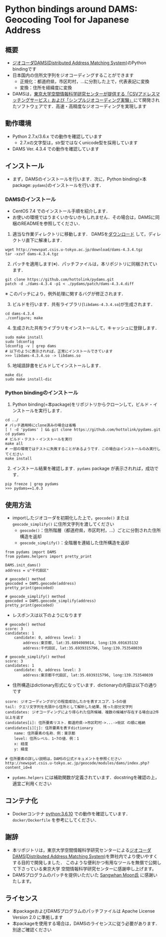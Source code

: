 # Python bindings around DAMS: Geocoding Tool for Japanese Address

## 概要
* [ジオコーダDAMS(Distributed Address Matching System)](http://newspat.csis.u-tokyo.ac.jp/geocode/modules/dams/index.php?content_id=1)のPython bindingです
* 日本国内の住所文字列をジオコーディングすることができます
    * 正規化：都道府県，市区町村，…に分割した上で，代表表記に変換
    * 変換：住所を経緯度に変換
* DAMSは，[東京大学空間情報科学研究センターが提供する「CSVアドレスマッチングサービス」および「シンプルジオコーディング実験」](http://newspat.csis.u-tokyo.ac.jp/geocode)にて開発されたソフトウェアです．高速・高精度なジオコーディングを実現します

## 動作環境
* Python 2.7.x/3.6.x での動作を確認しています
	* 2.7.xの文字型は，str型ではなくunicode型を採用しています
* DAMS Ver. 4.3.4 での動作を確認しています

## インストール
* まず，DAMSのインストールを行います．次に，Python binding(=本package: `pydams`)のインストールを行います．

### DAMSのインストール
* CentOS 7.4 でのインストール手順を紹介します．
* お使いの環境ではうまくいかないかもしれません．その場合は，DAMSに同梱のREADMEを参照してください．

1. 適当な作業ディレクトリに移動します．
   DAMSを[ダウンロード](http://newspat.csis.u-tokyo.ac.jp/geocode/modules/dams/index.php?content_id=5) して，ディレクトリ直下に解凍します．

```
wget http://newspat.csis.u-tokyo.ac.jp/download/dams-4.3.4.tgz
tar -xzvf dams-4.3.4.tgz
```

2. パッチを適用します(※)．パッチファイルは，本リポジトリに同梱されています．

```
git clone https://github.com/hottolink/pydams.git
patch -d ./dams-4.3.4 -p1 < ./pydams/patch/dams-4.3.4.diff
```

※ このパッチにより，例外処理に関するバグが修正されます．

3. ビルドを行います．共有ライブラリ(`libdams-4.3.4.so`)が生成されます．

```
cd dams-4.3.4
./configure; make
```

4. 生成された共有ライブラリをインストールして，キャッシュに登録します．

```
sudo make install
sudo ldconfig
ldconfig -v | grep dams
# 以下のように表示されれば，正常にインストールできています
>>> libdams-4.3.4.so -> libdams.so
```

5. 地域語辞書をビルドしてインストールします．

```
make dic
sudo make install-dic
```

### Python bindingのインストール
1. Python binding(=本package)をリポジトリからクローンして，ビルド・インストールを実行します．

```
cd ../
# パッチ適用時にclone済みの場合は省略
[ ! -d 'pydams' ] && git clone https://github.com/hottolink/pydams.git
cd pydams
# ビルド・テスト・インストールを実行
make all
# 一部の環境ではテストに失敗することがあるようです．この場合はインストールのみ実行してください
make install
```

2. インストール結果を確認します．`pydams` package が表示されれば，成功です．

```
pip freeze | grep pydams
>>> pydams==1.0.3
```

## 使用方法
* importしたジオコーダを初期化した上で，`geocode()` または `geocode_simplify()` に住所文字列を渡してください
	* `geocode()`：住所階層（都道府県，市区町村，…）ごとに分割された住所構造を返却
	* `geocode_simplify()`：全階層を連結した住所構造を返却

```
from pydams import DAMS
from pydams.helpers import pretty_print

DAMS.init_dams()
address = u"千代田区"

# geocode() method
geocoded = DAMS.geocode(address)
pretty_print(geocoded)

# geocode_simplify() method
geocoded = DAMS.geocode_simplify(address)
pretty_print(geocoded)
```

* レスポンスは以下のようになります

```
# geocode() method
score: 3
candidates: 1
	candidate: 0, address level: 3
		address:東京都, lat:35.6894989014, long:139.691635132
		address:千代田区, lat:35.6939315796, long:139.753540039

# geocode_simplify() method
score: 3
candidates: 1
	candidate: 0, address level: 3
		address:東京都千代田区, lat:35.6939315796, long:139.753540039
```

* 住所構造はdictionary形式になっています．dictionaryの内容は以下の通りです

```
score: ジオコーディングがどの程度成功したかを表すスコア．1~5の値
tail: クエリ文字列を先頭から住所として解析した結果、残った部分文字列
candidates: ジオコーディングにより得られた住所候補．複数の候補が存在する場合は2件以上を返す
candidates[i]: 住所要素リスト．都道府県->市区町村->...->街区 の順に格納
candidates[i][j]: 住所要素を表すdictionary
    name: 住所要素の名称．例：東京都
    level: 住所レベル．1~7の値．例：1
    x: 経度
    y: 緯度

# 住所要素の詳しい説明は，DAMSの公式ドキュメントを参照ください
http://newspat.csis.u-tokyo.ac.jp/geocode/modules/dams/index.php?content_id=4
```

* `pydams.helpers` には補助関数が定義されています．docstringを確認の上，適宜ご利用ください

## コンテナ化
* Dockerコンテナ [python:3.6.10](https://hub.docker.com/_/python) での動作を確認しています．
  `docker/Dockerfile` を参考にしてください．

## 謝辞
* 本リポジトリは，東京大学空間情報科学研究センターによる[ジオコーダDAMS(Distributed Address Matching System)](http://newspat.csis.u-tokyo.ac.jp/geocode/modules/dams/index.php?content_id=1)を弊社内でより使いやすくする目的で開発しました．
  このような便利かつ有用なツールを無償で公開して下さっている東京大学 空間情報科学研究センターに感謝申し上げます。
* DAMSプログラムのパッチを提供いただいた [Sangwhan Moon氏](https://www.sangwhan.com/) に感謝いたします。

## ライセンス
* 本packageおよびDAMSプログラムのパッチファイルは Apache License Version 2.0 に準拠します
* 本packageを使用する場合は，DAMSのライセンスに従う必要があります．別途ご確認ください
